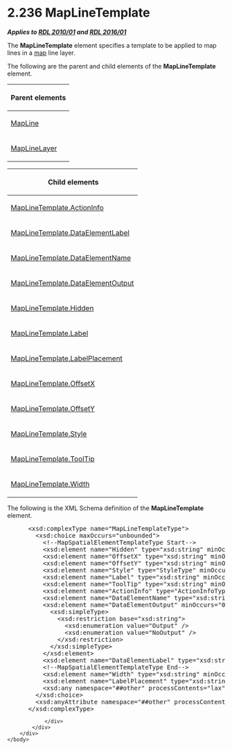 <html dir="LTR" xmlns:mshelp="http://msdn.microsoft.com/mshelp" xmlns:ddue="http://ddue.schemas.microsoft.com/authoring/2003/5" xmlns:xlink="http://www.w3.org/1999/xlink" xmlns:tool="http://www.microsoft.com/tooltip">
    <head>
        <meta http-equiv="Content-Type" content="text/html; CHARSET=utf-8"></meta>
        <meta name="save" content="history"></meta>
        <title>2.236 MapLineTemplate</title>
        <xml>
            <mshelp:toctitle title="2.236 MapLineTemplate"></mshelp:toctitle>
            <mshelp:rltitle title="[MS-RDL]: MapLineTemplate"></mshelp:rltitle>
            <mshelp:keyword index="A" term="37e2d016-be53-44eb-a5ae-5a01d6400909"></mshelp:keyword>
            <mshelp:attr name="DCSext.ContentType" value="open specification"></mshelp:attr>
            <mshelp:attr name="AssetID" value="37e2d016-be53-44eb-a5ae-5a01d6400909"></mshelp:attr>
            <mshelp:attr name="TopicType" value="kbRef"></mshelp:attr>
            <mshelp:attr name="DCSext.Title" value="[MS-RDL]: MapLineTemplate" />
        </xml>
    </head>
    <body>
        <div id="header">
            <h1 class="heading">2.236 MapLineTemplate</h1>
        </div>
        <div id="mainSection">
            <div id="mainBody">
                <div id="allHistory" class="saveHistory"></div>
                <div id="sectionSection0" class="section" name="collapseableSection">
                    

<p><b><i>Applies to </i></b><a href="3428e690-a348-4ec7-8a6a-8efb42d2cdee.htm"><b><i>RDL 2010/01</i></b></a><b><i>
and </i></b><a href="52ce3983-2bfc-4e72-9359-42aaf5fe4509.htm"><b><i>RDL 2016/01</i></b></a></p>

<p>The <b>MapLineTemplate</b> element specifies a template to
be applied to map lines in a <a href="b2482b3f-74ab-4ca8-a9e5-c07955011743.htm#gt_173464f7-c0e8-4181-941a-f7df6725be5a">map</a>
line layer.</p>

<p>The following are the parent and child elements of the <b>MapLineTemplate</b>
element.</p>

<table>
 <thead>
  <tr>
   <th>
   <p>Parent elements</p>
   </th>
  </tr>
 </thead>
 <tr>
  <td>
  <p><a href="848562bc-c49f-443c-8002-ae8d395f9fde.htm">MapLine</a></p>
  </td>
 </tr>
 <tr>
  <td>
  <p><a href="8681b1dc-d73e-4d35-b4fa-f7f459d4a304.htm">MapLineLayer</a></p>
  </td>
 </tr>
</table>

<p> </p>

<table>
 <thead>
  <tr>
   <th>
   <p> Child elements</p>
   </th>
  </tr>
 </thead>
 <tr>
  <td>
  <p><a href="5ab51cf5-fa4f-4742-8db5-91f7a517cc50.htm">MapLineTemplate.ActionInfo</a></p>
  </td>
 </tr>
 <tr>
  <td>
  <p><a href="41d34ea2-606e-4e5a-86f4-220afd3c65d6.htm">MapLineTemplate.DataElementLabel</a></p>
  </td>
 </tr>
 <tr>
  <td>
  <p><a href="2c46282c-51a3-4ab3-be7b-42d79c8a7a3d.htm">MapLineTemplate.DataElementName</a></p>
  </td>
 </tr>
 <tr>
  <td>
  <p><a href="594d219f-d20c-4ae1-90d5-5445e29e03e1.htm">MapLineTemplate.DataElementOutput</a></p>
  </td>
 </tr>
 <tr>
  <td>
  <p><a href="81f42d9e-5b8d-4a1e-b454-0644089cfeb1.htm">MapLineTemplate.Hidden</a></p>
  </td>
 </tr>
 <tr>
  <td>
  <p><a href="79987dab-fc00-40ce-bfa7-3f727478b241.htm">MapLineTemplate.Label</a></p>
  </td>
 </tr>
 <tr>
  <td>
  <p><a href="2f5bc224-293f-481b-84d2-b885cb1ab33a.htm">MapLineTemplate.LabelPlacement</a></p>
  </td>
 </tr>
 <tr>
  <td>
  <p><a href="a14d4995-4949-404b-99c6-e51e70671569.htm">MapLineTemplate.OffsetX</a></p>
  </td>
 </tr>
 <tr>
  <td>
  <p><a href="86d43161-0eff-42c5-b2ce-e23d76286944.htm">MapLineTemplate.OffsetY</a></p>
  </td>
 </tr>
 <tr>
  <td>
  <p><a href="2635ee1b-d96a-4027-8737-30a780092e91.htm">MapLineTemplate.Style</a></p>
  </td>
 </tr>
 <tr>
  <td>
  <p><a href="c6b54e87-d95c-4bf3-bcec-5171be36e411.htm">MapLineTemplate.ToolTip</a></p>
  </td>
 </tr>
 <tr>
  <td>
  <p><a href="b716b6cd-bb27-4832-8a2e-0fdfb0f148ab.htm">MapLineTemplate.Width</a></p>
  </td>
 </tr>
</table>

<p>The following is the XML Schema definition of the <b>MapLineTemplate</b>
element.           </p>

<dl>
<dd>
<div><pre> &lt;xsd:complexType name=&quot;MapLineTemplateType&quot;&gt;
   &lt;xsd:choice maxOccurs=&quot;unbounded&quot;&gt;
     &lt;!--MapSpatialElementTemplateType Start--&gt;
     &lt;xsd:element name=&quot;Hidden&quot; type=&quot;xsd:string&quot; minOccurs=&quot;0&quot; /&gt;
     &lt;xsd:element name=&quot;OffsetX&quot; type=&quot;xsd:string&quot; minOccurs=&quot;0&quot; /&gt;
     &lt;xsd:element name=&quot;OffsetY&quot; type=&quot;xsd:string&quot; minOccurs=&quot;0&quot; /&gt;
     &lt;xsd:element name=&quot;Style&quot; type=&quot;StyleType&quot; minOccurs=&quot;0&quot; /&gt;
     &lt;xsd:element name=&quot;Label&quot; type=&quot;xsd:string&quot; minOccurs=&quot;0&quot; /&gt;
     &lt;xsd:element name=&quot;ToolTip&quot; type=&quot;xsd:string&quot; minOccurs=&quot;0&quot; /&gt;
     &lt;xsd:element name=&quot;ActionInfo&quot; type=&quot;ActionInfoType&quot; minOccurs=&quot;0&quot; /&gt;
     &lt;xsd:element name=&quot;DataElementName&quot; type=&quot;xsd:string&quot; minOccurs=&quot;0&quot; /&gt;
     &lt;xsd:element name=&quot;DataElementOutput&quot; minOccurs=&quot;0&quot;&gt;
       &lt;xsd:simpleType&gt;
         &lt;xsd:restriction base=&quot;xsd:string&quot;&gt;
           &lt;xsd:enumeration value=&quot;Output&quot; /&gt;
           &lt;xsd:enumeration value=&quot;NoOutput&quot; /&gt;
         &lt;/xsd:restriction&gt;
       &lt;/xsd:simpleType&gt;
     &lt;/xsd:element&gt;
     &lt;xsd:element name=&quot;DataElementLabel&quot; type=&quot;xsd:string&quot; minOccurs=&quot;0&quot; /&gt;
     &lt;!--MapSpatialElementTemplateType End--&gt;
     &lt;xsd:element name=&quot;Width&quot; type=&quot;xsd:string&quot; minOccurs=&quot;0&quot; /&gt;
     &lt;xsd:element name=&quot;LabelPlacement&quot; type=&quot;xsd:string&quot; minOccurs=&quot;0&quot; /&gt;
     &lt;xsd:any namespace=&quot;##other&quot; processContents=&quot;lax&quot; /&gt;
   &lt;/xsd:choice&gt;
   &lt;xsd:anyAttribute namespace=&quot;##other&quot; processContents=&quot;lax&quot; /&gt;
 &lt;/xsd:complexType&gt;
</pre></div>
</dd></dl>


                </div>
            </div>
        </div>
    </body>
</html>